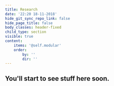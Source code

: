 ```yaml
---
title: Research
date: '22:20 18-11-2018'
hide_git_sync_repo_link: false
hide_page_title: false
body_classes: header-fixed
child_type: section
visible: true
content:
    items: '@self.modular'
    order:
        by: ''
        dir: ''
---
```


## You'll start to see stuff here soon.
